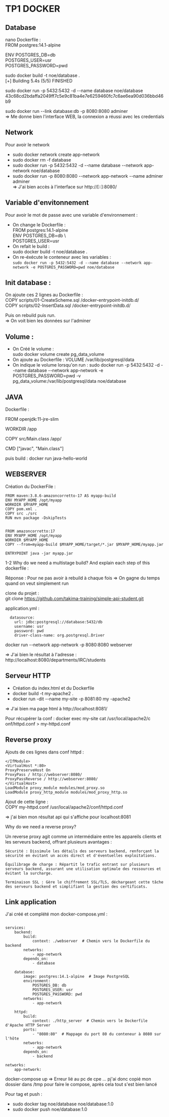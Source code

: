 # TP1 DOCKER

## Database

nano Dockerfile :  
FROM postgres:14.1-alpine

ENV POSTGRES_DB=db \
   POSTGRES_USER=usr \
   POSTGRES_PASSWORD=pwd

sudo docker build -t noe/database .  
[+] Building 5.4s (5/5) FINISHED   
 
sudo  docker run -p 5432:5432 -d --name database noe/database  
43c68cd2bdaffa2049ff7c5e9c81ba4e7e6259460fc7c6ae6ea90d036bbd46b9

sudo docker run --link database:db -p 8080:8080 adminer  
=> Me donne bien l'interface WEB, la connexion a réussi avec les credentials

Network
-
Pour avoir le network
- sudo docker network create app-network
- sudo docker rm -f database 
- sudo docker run -p 5432:5432 -d --name database --network app-network noe/database
- sudo docker run -p 8080:8080 --network app-network --name adminer adminer  
=> J'ai bien accès à l'interface sur http://[::]:8080/

Variable d'envitonnement
-
Pour avoir le mot de passe avec une variable d'environnement : 
- On change le Dockerfile :  
FROM postgres:14.1-alpine  
ENV POSTGRES_DB=db \\  
    POSTGRES_USER=usr
- On refait le build :  
sudo docker build -t noe/database .
- On re-éxécute le conteneur avec les variables :   
`sudo docker run -p 5432:5432 -d --name database --network app-network -e POSTGRES_PASSWORD=pwd noe/database`

Init database :
-
On ajoute ces 2 lignes au Dockerfile :   
COPY scripts/01-CreateScheme.sql  /docker-entrypoint-initdb.d/   
COPY scripts/02-InsertData.sql /docker-entrypoint-initdb.d/

Puis on rebuild puis run.  
=> On voit bien les données sur l'adminer

Volume : 
- 
- On Créé le volume :  
sudo docker volume create pg_data_volume
- On ajoute au Dockerfile : VOLUME /var/lib/postgresql/data
- On indique le volume lorsqu'on run : sudo docker run -p 5432:5432 -d --name database --network app-network -e POSTGRES_PASSWORD=pwd -v pg_data_volume:/var/lib/postgresql/data noe/database


## JAVA

Dockerfile :

FROM openjdk:11-jre-slim

WORKDIR /app

COPY src/Main.class /app/

CMD ["javac", "Main.class"]

puis build : docker run java-hello-world

## WEBSERVER

Création du DockerFile : 
```
FROM maven:3.8.6-amazoncorretto-17 AS myapp-build
ENV MYAPP_HOME /opt/myapp
WORKDIR $MYAPP_HOME
COPY pom.xml .
COPY src ./src
RUN mvn package -DskipTests


FROM amazoncorretto:17
ENV MYAPP_HOME /opt/myapp
WORKDIR $MYAPP_HOME
COPY --from=myapp-build $MYAPP_HOME/target/*.jar $MYAPP_HOME/myapp.jar

ENTRYPOINT java -jar myapp.jar
```

1-2 Why do we need a multistage build? And explain each step of this dockerfile :

Réponse : Pour ne pas avoir à rebuild à chaque fois => On gagne du temps quand on veut simplement run


clone du projet :  
git clone https://github.com/takima-training/simple-api-student.git

application.yml :  
``` 
  datasource:
    url: jdbc:postgresql://database:5432/db
    username: usr
    password: pwd
    driver-class-name: org.postgresql.Driver
```

docker run --network app-network -p 8080:8080 webserver

=> J'ai bien le résultat à l'adresse : http://localhost:8080/departments/IRC/students

## Serveur HTTP

- Création du index.html et du Dockerfile
- docker build -t my-apache2 .
- docker run -dit --name my-site -p 8081:80 my
-apache2

=> J'ai bien ma page html à http://localhost:8081/

Pour récupérer la conf : docker exec my-site cat /usr/local/apache2/c
onf/httpd.conf > my-httpd.conf

Reverse proxy
-
Ajouts de ces lignes dans conf httpd : 
```<IfModule ssl_module>
</IfModule>
<VirtualHost *:80>
ProxyPreserveHost On
ProxyPass / http://webserver:8080/
ProxyPassReverse / http://webserver:8080/
</VirtualHost>
LoadModule proxy_module modules/mod_proxy.so
LoadModule proxy_http_module modules/mod_proxy_http.so
```

Ajout de cette ligne :  
COPY my-httpd.conf /usr/local/apache2/conf/httpd.conf

=> j'ai bien mon résultat api qui s'affiche pour localhost:8081

Why do we need a reverse proxy?

Un reverse proxy agit comme un intermédiaire entre les appareils clients et les serveurs backend, offrant plusieurs avantages :

    Sécurité : Dissimule les détails des serveurs backend, renforçant la sécurité en évitant un accès direct et d'éventuelles exploitations.

    Équilibrage de charge : Répartit le trafic entrant sur plusieurs serveurs backend, assurant une utilisation optimale des ressources et évitant la surcharge.

    Terminaison SSL : Gère le chiffrement SSL/TLS, déchargeant cette tâche des serveurs backend et simplifiant la gestion des certificats.

## Link application

J'ai créé et complété mon docker-compose.yml : 
```version: '3.7'

services:
    backend:
        build:
            context: ./webserver  # Chemin vers le Dockerfile du backend
        networks:
            - app-network
        depends_on:
            - database

    database:
        image: postgres:14.1-alpine  # Image PostgreSQL
        environment:
            POSTGRES_DB: db
            POSTGRES_USER: usr
            POSTGRES_PASSWORD: pwd
        networks:
            - app-network

    httpd:
        build:
            context: ./http_server  # Chemin vers le Dockerfile d'Apache HTTP Server
        ports:
            - "8080:80"  # Mappage du port 80 du conteneur à 8080 sur l'hôte
        networks:
            - app-network
        depends_on:
            - backend

networks:
    app-network:
```
docker-compose up => Erreur lié au pc de cpe ... pj'ai donc copié mon dossier dans /tmp pour faire le compose, après cela tout s'est bien lancé 

Pour tag et push :
- sudo docker tag noe/database noe/database:1.0
- sudo docker push noe/database:1.0  


